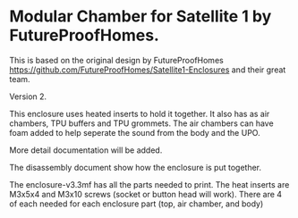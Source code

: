 # Modular Chamber for Satellite 1 by FutureProofHomes.

This is based on the original design by FutureProofHomes https://github.com/FutureProofHomes/Satellite1-Enclosures and their great team.  

Version 2.

This enclosure uses heated inserts to hold it together.  It also has as air chambers, TPU buffers and TPU grommets.  The air chambers can have foam added to help seperate the sound from the body and the UPO.

More detail documentation will be added.

The disassembly document show how the enclosure is put together. 

The enclosure-v3.3mf has all the parts needed to print.  The heat inserts are M3x5x4 and M3x10 screws (socket or button head will work).  There are 4 of each needed for each enclosure part (top, air chamber, and body)  
